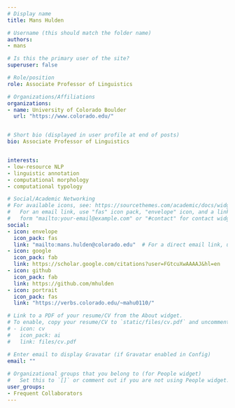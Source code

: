 ```yaml
---
# Display name
title: Mans Hulden

# Username (this should match the folder name)
authors:
- mans

# Is this the primary user of the site?
superuser: false

# Role/position
role: Associate Professor of Linguistics

# Organizations/Affiliations
organizations:
- name: University of Colorado Boulder
  url: "https://www.colorado.edu/"


# Short bio (displayed in user profile at end of posts)
bio: Associate Professor of Linguistics


interests:
- low-resource NLP
- linguistic annotation
- computational morphology
- computational typology

# Social/Academic Networking
# For available icons, see: https://sourcethemes.com/academic/docs/widgets/#icons
#   For an email link, use "fas" icon pack, "envelope" icon, and a link in the
#   form "mailto:your-email@example.com" or "#contact" for contact widget.
social:
- icon: envelope
  icon_pack: fas
  link: "mailto:mans.hulden@colorado.edu"  # For a direct email link, use "mailto:test@example.org".
- icon: google
  icon_pack: fab
  link: https://scholar.google.com/citations?user=FGtcuXwAAAAJ&hl=en
- icon: github
  icon_pack: fab
  link: https://github.com/mhulden
- icon: portrait
  icon_pack: fas
  link: "https://verbs.colorado.edu/~mahu0110/"

# Link to a PDF of your resume/CV from the About widget.
# To enable, copy your resume/CV to `static/files/cv.pdf` and uncomment the lines below.  
# - icon: cv
#   icon_pack: ai
#   link: files/cv.pdf 

# Enter email to display Gravatar (if Gravatar enabled in Config)
email: ""
  
# Organizational groups that you belong to (for People widget)
#   Set this to `[]` or comment out if you are not using People widget.  
user_groups:
- Frequent Collaborators
---
```



